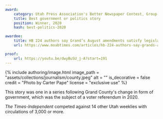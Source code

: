 ```yaml
---
award:
    category: Utah Press Association's Better Newspaper Contest, Group 2
    title: Best government or politics story
    position: Winner, 2020
    hash: best-politics-2020

awardee:
    title: HB 224 authors say Grand’s August amendments satisfy legislative intent
    url: https://www.moabtimes.com/articles/hb-224-authors-say-grands-august-amendments-satisfy-legislative-intent-regarding-form-of-government/

proof:
    url: https://youtu.be/dwyBuSU_j-A?start=191
---
```


{% include authoring/image.html
    image_path = "assets/collections/journalism/county.jpeg"
    alt = ""
    is_decorative = false
    credit = "Photo by Carter Pape"
    license = "exclusive use"
%}

This story was one in a series following Grand County's change in form of government, which was the subject of a voter referendum in 2020.

_The Times-Independent_ competed against 14 other Utah weeklies with circulations of 3,000 or more.
